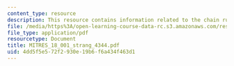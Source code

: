 ```yaml
---
content_type: resource
description: This resource contains information related to the chain rule.
file: /media/https%3A/open-learning-course-data-rc.s3.amazonaws.com/res-18-001-calculus-online-textbook-spring-2005/4dd5f5e572f2930e19b6f6a434f463d1_MITRES_18_001_strang_4344.pdf
file_type: application/pdf
resourcetype: Document
title: MITRES_18_001_strang_4344.pdf
uid: 4dd5f5e5-72f2-930e-19b6-f6a434f463d1
---
```

